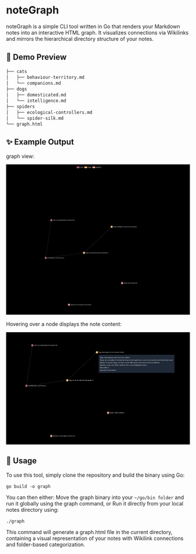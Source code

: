 # noteGraph

noteGraph is a simple CLI tool written in Go that renders your Markdown notes into an interactive HTML graph.
It visualizes connections via Wikilinks and mirrors the hierarchical directory structure of your notes.

## 📂 Demo Preview

```
├── cats
│   ├── behaviour-territory.md
│   └── companions.md
├── dogs
│   ├── domesticated.md
│   └── intelligence.md
├── spiders
│   ├── ecological-controllers.md
│   └── spider-silk.md
└── graph.html
```
## ✨ Example Output

graph view:

![demo image](https://github.com/hendr1km/noteGraph/blob/main/demo/screen0.png)

Hovering over a node displays the note content:

![demo image](https://github.com/hendr1km/noteGraph/blob/main/demo/screen1.png)


## 🚀 Usage

To use this tool, simply clone the repository and build the binary using Go:
```
go build -o graph
```
You can then either:
Move the graph binary into your `~/go/bin folder` and run it globally using the graph command, or 
Run it directly from your local notes directory using:
```
./graph
```
This command will generate a graph.html file in the current directory, containing a visual representation of your notes with Wikilink connections and folder-based categorization.
